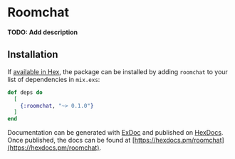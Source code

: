 # Roomchat

**TODO: Add description**

## Installation

If [available in Hex](https://hex.pm/docs/publish), the package can be installed
by adding `roomchat` to your list of dependencies in `mix.exs`:

```elixir
def deps do
  [
    {:roomchat, "~> 0.1.0"}
  ]
end
```

Documentation can be generated with [ExDoc](https://github.com/elixir-lang/ex_doc)
and published on [HexDocs](https://hexdocs.pm). Once published, the docs can
be found at [https://hexdocs.pm/roomchat](https://hexdocs.pm/roomchat).

